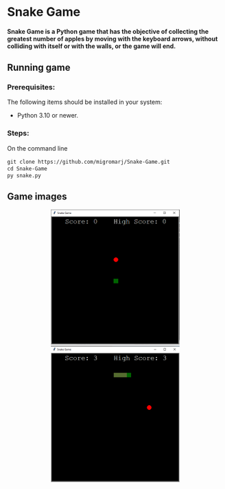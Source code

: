 # Snake Game

#### Snake Game is a Python game that has the objective of collecting the greatest number of apples by moving with the keyboard arrows, without colliding with itself or with the walls, or the game will end.

## Running game

### Prerequisites:

The following items should be installed in your system:
* Python 3.10 or newer.

### Steps:

On the command line
```
git clone https://github.com/migromarj/Snake-Game.git
cd Snake-Game
py snake.py
```

## Game images

<div class="row" align="center">
  <img width="300" alt="Initial game screen" src="https://github.com/migromarj/Readme-Images/blob/master/Snake/Snake1.PNG">
  <img width="300" alt="Game screen with 3 points" src="https://github.com/migromarj/Readme-Images/blob/master/Snake/Snake2.PNG">
</div>
